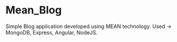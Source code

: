 # Mean_Blog
Simple Blog application developed using MEAN technology. Used -> MongoDB, Express, Angular, NodeJS.
